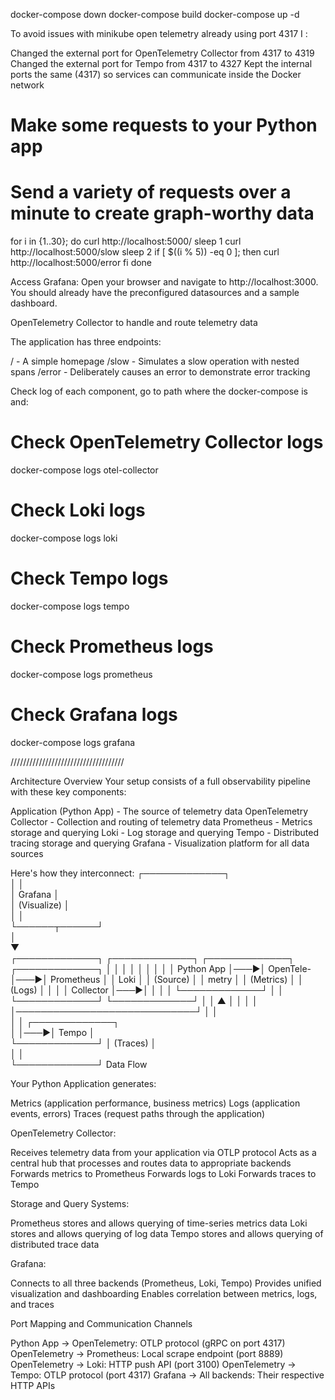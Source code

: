 docker-compose down
docker-compose build
docker-compose up -d

To avoid issues with minikube open telemetry already using port 4317 I :

Changed the external port for OpenTelemetry Collector from 4317 to 4319
Changed the external port for Tempo from 4317 to 4327
Kept the internal ports the same (4317) so services can communicate inside the Docker network

# Make some requests to your Python app
# Send a variety of requests over a minute to create graph-worthy data
for i in {1..30}; do
  curl http://localhost:5000/
  sleep 1
  curl http://localhost:5000/slow
  sleep 2
  if [ $((i % 5)) -eq 0 ]; then
    curl http://localhost:5000/error
  fi
done

Access Grafana:
Open your browser and navigate to http://localhost:3000. You should already have the preconfigured datasources and a sample dashboard.

OpenTelemetry Collector to handle and route telemetry data

The application has three endpoints:

/ - A simple homepage
/slow - Simulates a slow operation with nested spans
/error - Deliberately causes an error to demonstrate error tracking

Check log of each component, go to path where the docker-compose is and:
# Check OpenTelemetry Collector logs
docker-compose logs otel-collector

# Check Loki logs
docker-compose logs loki

# Check Tempo logs
docker-compose logs tempo

# Check Prometheus logs
docker-compose logs prometheus

# Check Grafana logs
docker-compose logs grafana


////////////////////////////////////

Architecture Overview
Your setup consists of a full observability pipeline with these key components:

Application (Python App) - The source of telemetry data
OpenTelemetry Collector - Collection and routing of telemetry data
Prometheus - Metrics storage and querying
Loki - Log storage and querying
Tempo - Distributed tracing storage and querying
Grafana - Visualization platform for all data sources

Here's how they interconnect:
                                 ┌─────────────┐  
                                 │             │  
                                 │  Grafana    │  
                                 │ (Visualize) │  
                                 │             │  
                                 └──────┬──────┘  
                                        │         
                                        ▼         
┌─────────────┐    ┌─────────────┐    ┌─────────────┐    ┌─────────────┐
│             │    │             │    │             │    │             │
│ Python App  │───▶│ OpenTele-   │───▶│ Prometheus  │    │ Loki        │
│ (Source)    │    │ metry       │    │ (Metrics)   │    │ (Logs)      │
│             │    │ Collector   │───▶│             │    │             │
└─────────────┘    │             │    └─────────────┘    └─────────────┘
                   │             │                              ▲
                   │             │                              │
                   │             │─────────────────────────────┘
                   │             │                              
                   │             │    ┌─────────────┐           
                   │             │───▶│ Tempo       │           
                   └─────────────┘    │ (Traces)    │           
                                      │             │           
                                      └─────────────┘
Data Flow

Your Python Application generates:

Metrics (application performance, business metrics)
Logs (application events, errors)
Traces (request paths through the application)


OpenTelemetry Collector:

Receives telemetry data from your application via OTLP protocol
Acts as a central hub that processes and routes data to appropriate backends
Forwards metrics to Prometheus
Forwards logs to Loki
Forwards traces to Tempo


Storage and Query Systems:

Prometheus stores and allows querying of time-series metrics data
Loki stores and allows querying of log data
Tempo stores and allows querying of distributed trace data


Grafana:

Connects to all three backends (Prometheus, Loki, Tempo)
Provides unified visualization and dashboarding
Enables correlation between metrics, logs, and traces



Port Mapping and Communication Channels

Python App → OpenTelemetry: OTLP protocol (gRPC on port 4317)
OpenTelemetry → Prometheus: Local scrape endpoint (port 8889)
OpenTelemetry → Loki: HTTP push API (port 3100)
OpenTelemetry → Tempo: OTLP protocol (port 4317)
Grafana → All backends: Their respective HTTP APIs


